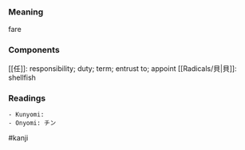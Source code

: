 ### Meaning

fare

### Components

[[任]]: responsibility; duty; term; entrust to; appoint [[Radicals/貝|貝]]: shellfish

### Readings

```
- Kunyomi: 
- Onyomi: チン
```

#kanji